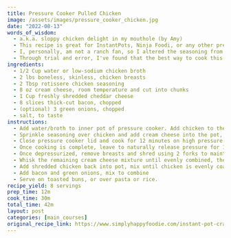 ```yaml
---
title: Pressure Cooker Pulled Chicken
image: /assets/images/pressure_cooker_chicken.jpg
date: "2022-08-13"
words_of_wisdom:
  - a.k.a. sloppy chicken delight in my mouthole (by Amy)
  - This recipe is great for InstantPots, Ninja Foodi, or any other pressure cooker. You could also try modifying it for a slow cooker recipe if you don't have a pressure cooker!
  - I, personally, am not a ranch fan, so I altered the seasoning from the original author's recipe. You're welcome to follow the recipe as provided in the link above if you do like ranch flavor.
  - Through trial and error, I've found that the best way to cook this recipe is using the pot-in-pot method. You're welcome to follow the recipe as outlined below, but I've found the original recipe to be slightly watery and messy. Using the pot-in-pot method, I add the water to the outer pot (so the cooker can get up to pressure) but use only the chicken, cream cheese, and seasoning in the inner pot. The chicken tends to release moisture while it cooks (especially if you forget to thaw your chicken, which I have been guilty of on occasion), which gives the finished dish the perfect consistency.
ingredients:
  - 1/2 Cup water or low-sodium chicken broth
  - 2 lbs boneless, skinless, chicken breasts
  - 2 Tbsp rotissere chicken seasoning
  - 8 oz cream cheese, room temperature and cut into chunks
  - 1 Cup freshly shredded cheddar cheese
  - 8 slices thick-cut bacon, chopped
  - (optional) 3 green onions, chopped
  - salt, to taste
instructions:
  - Add water/broth to inner pot of pressure cooker. Add chicken to the pot in single layer, overlapping as little as possible.
  - Sprinkle seasoning over chicken and add cream cheese into the pot, dotting evenly along chicken.
  - Close pressure cooker lid and cook for 12 minutes on high pressure. (This timing will vary based on the thickness of your chicken breasts, increase up to 20 minutes for larger/thicker breasts.)
  - Once cooking is complete, leave to naturally release pressure for 10 minutes, then turn the release knob to "Vent" to quick-release remaining pressure.
  - Once depressurized, remove breasts and shred using 2 forks to maintain thicker pieces of chicken.
  - Whisk the remaining cream cheese mixture until evenly combined, then add cheese to melt.
  - Add shredded chicken back into pot, mix until chicken is evenly coated in cheese mixture.
  - Add bacon and green onions, mix to combine
  - Serve on toasted buns, or over pasta or rice.
recipe_yield: 8 servings
prep_time: 12m
cook_time: 30m
total_time: 42m
layout: post
categories: [main_courses]
original_recipe_link: https://www.simplyhappyfoodie.com/instant-pot-crack-chicken/
---
```

